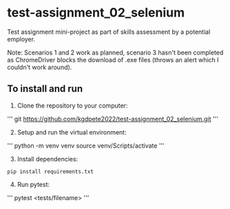 # test-assignment_02_selenium
Test assignment mini-project as part of skills assessment by a potential employer.

Note: Scenarios 1 and 2 work as planned, scenario 3 hasn't been completed as ChromeDriver blocks the download of .exe files (throws an alert which I couldn't work around).

## To install and run

1. Clone the repository to your computer:

'''
git https://github.com/kgdpete2022/test-assignment_02_selenium.git
'''

2. Setup and run the virtual environment:

'''
python -m venv venv
source venv/Scripts/activate
'''

3. Install dependencies:
```
pip install requirements.txt
```

4. Run pytest:

'''
pytest <tests/filename>
'''